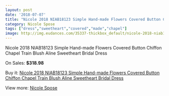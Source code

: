 ```yaml
---
layout: post
date: '2018-07-07'
title: "Nicole 2018 NIAB18123 Simple Hand-made Flowers Covered Button Chiffon Chapel Train Blush Aline Sweetheart Bridal Dress"
category: Nicole Spose
tags: ["dress","sweetheart","covered","made","chapel"]
image: http://img.eudances.com/35337-thickbox_default/nicole-2018-niab18123-simple-hand-made-flowers-covered-button-chiffon-chapel-train-blush-aline-sweetheart-bridal-dress.jpg
---
```

Nicole 2018 NIAB18123 Simple Hand-made Flowers Covered Button Chiffon Chapel Train Blush Aline Sweetheart Bridal Dress

On Sales: **$318.98**
<a href="https://www.eudances.com/en/nicole-spose/10626-nicole-2018-niab18123-simple-hand-made-flowers-covered-button-chiffon-chapel-train-blush-aline-sweetheart-bridal-dress.html"><amp-img layout="responsive" width="600" height="600" src="//img.eudances.com/35337-thickbox_default/nicole-2018-niab18123-simple-hand-made-flowers-covered-button-chiffon-chapel-train-blush-aline-sweetheart-bridal-dress.jpg" alt="Nicole 2018 NIAB18123 Simple Hand-made Flowers Covered Button Chiffon Chapel Train Blush Aline Sweetheart Bridal Dress 0" /></a>
<a href="https://www.eudances.com/en/nicole-spose/10626-nicole-2018-niab18123-simple-hand-made-flowers-covered-button-chiffon-chapel-train-blush-aline-sweetheart-bridal-dress.html"><amp-img layout="responsive" width="600" height="600" src="//img.eudances.com/35339-thickbox_default/nicole-2018-niab18123-simple-hand-made-flowers-covered-button-chiffon-chapel-train-blush-aline-sweetheart-bridal-dress.jpg" alt="Nicole 2018 NIAB18123 Simple Hand-made Flowers Covered Button Chiffon Chapel Train Blush Aline Sweetheart Bridal Dress 1" /></a>
<a href="https://www.eudances.com/en/nicole-spose/10626-nicole-2018-niab18123-simple-hand-made-flowers-covered-button-chiffon-chapel-train-blush-aline-sweetheart-bridal-dress.html"><amp-img layout="responsive" width="600" height="600" src="//img.eudances.com/35338-thickbox_default/nicole-2018-niab18123-simple-hand-made-flowers-covered-button-chiffon-chapel-train-blush-aline-sweetheart-bridal-dress.jpg" alt="Nicole 2018 NIAB18123 Simple Hand-made Flowers Covered Button Chiffon Chapel Train Blush Aline Sweetheart Bridal Dress 2" /></a>

Buy it: [Nicole 2018 NIAB18123 Simple Hand-made Flowers Covered Button Chiffon Chapel Train Blush Aline Sweetheart Bridal Dress](https://www.eudances.com/en/nicole-spose/10626-nicole-2018-niab18123-simple-hand-made-flowers-covered-button-chiffon-chapel-train-blush-aline-sweetheart-bridal-dress.html "Nicole 2018 NIAB18123 Simple Hand-made Flowers Covered Button Chiffon Chapel Train Blush Aline Sweetheart Bridal Dress")

View more: [Nicole Spose](https://www.eudances.com/en/179-nicole-spose "Nicole Spose")
